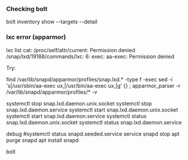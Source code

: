



### Checking bolt
bolt inventory show --targets <TARGET LIST> --detail


### lxc error (apparmor)
lxc list
cat: /proc/self/attr/current: Permission denied
/snap/lxd/19188/commands/lxc: 6: exec: aa-exec: Permission denied

Try:

find /var/lib/snapd/apparmor/profiles/snap.lxd.* -type f -exec sed -i 's|/usr/sbin/aa-exec ux,|/usr/bin/aa-exec ux,|g' {} \;
apparmor_parser -r /var/lib/snapd/apparmor/profiles/* -v

systemctl stop snap.lxd.daemon.unix.socket
systemctl stop snap.lxd.daemon.service
systemctl start snap.lxd.daemon.unix.socket
systemctl start snap.lxd.daemon.service
systemctl status snap.lxd.daemon.unix.socket
systemctl status snap.lxd.daemon.service



debug
#systemctl status snapd.seeded.service
service snapd stop
apt purge snapd
apt install snapd

bolt 